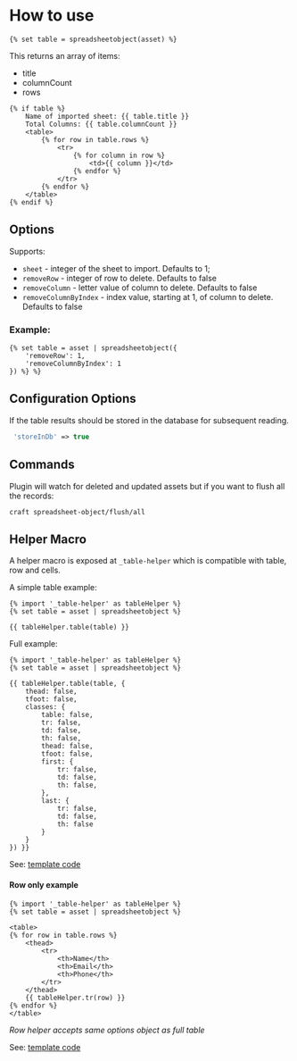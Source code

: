 # How to use

```twig
{% set table = spreadsheetobject(asset) %}
```

This returns an array of items:
- title
- columnCount
- rows

```twig
{% if table %}
    Name of imported sheet: {{ table.title }}
    Total Columns: {{ table.columnCount }}
    <table>
        {% for row in table.rows %}
            <tr>
                {% for column in row %}
                    <td>{{ column }}</td>
                {% endfor %}
            </tr>
        {% endfor %}
    </table>
{% endif %}

```

## Options

Supports:
- `sheet` - integer of the sheet to import. Defaults to 1;
- `removeRow` - integer of row to delete. Defaults to false
- `removeColumn` - letter value of column to delete. Defaults to false
- `removeColumnByIndex` - index value, starting at 1, of column to delete. Defaults to false

### Example:
```twig
{% set table = asset | spreadsheetobject({
    'removeRow': 1,
    'removeColumnByIndex': 1
}) %} %}
```

## Configuration Options

If the table results should be stored in the database for subsequent reading.
```php
 'storeInDb' => true
```

## Commands

Plugin will watch for deleted and updated assets but if you want to flush all the records: 
```
craft spreadsheet-object/flush/all
```

## Helper Macro

A helper macro is exposed at `_table-helper` which is compatible with table, row and cells.

A simple table example: 
```
{% import '_table-helper' as tableHelper %}
{% set table = asset | spreadsheetobject %}

{{ tableHelper.table(table) }}
``` 

Full example: 
```
{% import '_table-helper' as tableHelper %}
{% set table = asset | spreadsheetobject %}

{{ tableHelper.table(table, {
    thead: false,
    tfoot: false,
    classes: {
        table: false,
        tr: false,
        td: false,
        th: false,
        thead: false,
        tfoot: false,
        first: {
            tr: false,
            td: false,
            th: false,
        },
        last: {
            tr: false,
            td: false,
            th: false
        }
    }
}) }}

```
See: [template code](/src/templates/macros/table.twig)


#### Row only example

```
{% import '_table-helper' as tableHelper %}
{% set table = asset | spreadsheetobject %}

<table>
{% for row in table.rows %}
    <thead>
        <tr>
            <th>Name</th>
            <th>Email</th>
            <th>Phone</th>
        </tr>
    </thead>
    {{ tableHelper.tr(row) }}
{% endfor %}
</table>
```
_Row helper accepts same options object as full table_

See: [template code](/src/templates/macros/tr.twig)
